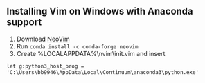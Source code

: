 ## Installing Vim on Windows with Anaconda support
1. Download [NeoVim](https://github.com/neovim/neovim/releases)
2. Run `conda install -c conda-forge neovim`
3. Create %LOCALAPPDATA%\nvim\init.vim and insert
```vim
let g:python3_host_prog = 'C:\Users\bb9946\AppData\Local\Continuum\anaconda3\python.exe'
```
